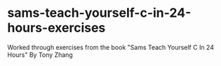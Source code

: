 # sams-teach-yourself-c-in-24-hours-exercises
Worked through exercises from the book "Sams Teach Yourself C In 24 Hours" By Tony Zhang
